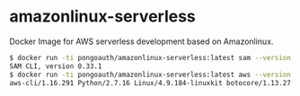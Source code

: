 # amazonlinux-serverless

Docker Image for AWS serverless development based on Amazonlinux.

```bash
$ docker run -ti pongoauth/amazonlinux-serverless:latest sam --version
SAM CLI, version 0.33.1
$ docker run -ti pongoauth/amazonlinux-serverless:latest aws --version
aws-cli/1.16.291 Python/2.7.16 Linux/4.9.184-linuxkit botocore/1.13.27
```
